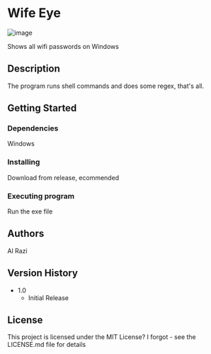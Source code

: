 # Wife Eye

![image](https://user-images.githubusercontent.com/63369209/232154425-e9cdd29c-065f-4a5d-80ff-6c06b449dd3a.png)

Shows all wifi passwords on Windows

## Description

The program runs shell commands and does some regex, that's all.

## Getting Started

### Dependencies

Windows

### Installing

Download from release, ecommended

### Executing program

Run the exe file

## Authors

Al Razi

## Version History

* 1.0
    * Initial Release

## License

This project is licensed under the MIT License? I forgot - see the LICENSE.md file for details
